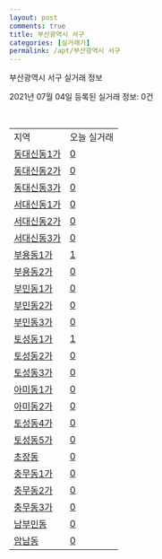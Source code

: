 ```yaml
---
layout: post
comments: true
title: 부산광역시 서구
categories: [실거래가]
permalink: /apt/부산광역시 서구
---
```


부산광역시 서구 실거래 정보

2021년 07월 04일 등록된 실거래 정보: 0건

<script type="text/javascript">
  google.charts.load('current', {'packages':['corechart']});
  google.charts.setOnLoadCallback(drawChart);

  function drawChart() {
    var data = google.visualization.arrayToDataTable([['거래일', '매매', '전월세', '전매'], ['20-07', 79, 83, 50], ['20-08', 69, 65, 38], ['20-09', 69, 70, 56], ['20-10', 120, 54, 64], ['20-11', 213, 59, 59], ['20-12', 127, 72, 14], ['21-01', 65, 66, 6], ['21-02', 66, 73, 8], ['21-03', 95, 72, 12], ['21-04', 90, 43, 14], ['21-05', 111, 32, 15], ['21-06', 37, 35, 3]]);

    var options = {
      title: '최근 유형별 거래량 추이',
      legend: { position: 'bottom' }
    };

    var chart = new google.visualization.LineChart(document.getElementById('columnchart_material'));
    chart.draw(data, (options));
  }
</script>

<div id="columnchart_material" style="width: 95%; margin-left: -35px"></div>
<br>
<table class="sortable">
  <tr>
    <td>지역</td>
    <td>오늘 실거래</td>
  </tr>

  
  <tr class="item">
    <td><a href="부산광역시 서구 동대신동1가">동대신동1가</a></td>
    <td><a href="부산광역시 서구 동대신동1가">0</a></td>
  </tr>
    

  <tr class="item">
    <td><a href="부산광역시 서구 동대신동2가">동대신동2가</a></td>
    <td><a href="부산광역시 서구 동대신동2가">0</a></td>
  </tr>
    

  <tr class="item">
    <td><a href="부산광역시 서구 동대신동3가">동대신동3가</a></td>
    <td><a href="부산광역시 서구 동대신동3가">0</a></td>
  </tr>
    

  <tr class="item">
    <td><a href="부산광역시 서구 서대신동1가">서대신동1가</a></td>
    <td><a href="부산광역시 서구 서대신동1가">0</a></td>
  </tr>
    

  <tr class="item">
    <td><a href="부산광역시 서구 서대신동2가">서대신동2가</a></td>
    <td><a href="부산광역시 서구 서대신동2가">0</a></td>
  </tr>
    

  <tr class="item">
    <td><a href="부산광역시 서구 서대신동3가">서대신동3가</a></td>
    <td><a href="부산광역시 서구 서대신동3가">0</a></td>
  </tr>
    

  <tr class="item">
    <td><a href="부산광역시 서구 부용동1가">부용동1가</a></td>
    <td><a href="부산광역시 서구 부용동1가">1</a></td>
  </tr>
    

  <tr class="item">
    <td><a href="부산광역시 서구 부용동2가">부용동2가</a></td>
    <td><a href="부산광역시 서구 부용동2가">0</a></td>
  </tr>
    

  <tr class="item">
    <td><a href="부산광역시 서구 부민동1가">부민동1가</a></td>
    <td><a href="부산광역시 서구 부민동1가">0</a></td>
  </tr>
    

  <tr class="item">
    <td><a href="부산광역시 서구 부민동2가">부민동2가</a></td>
    <td><a href="부산광역시 서구 부민동2가">0</a></td>
  </tr>
    

  <tr class="item">
    <td><a href="부산광역시 서구 부민동3가">부민동3가</a></td>
    <td><a href="부산광역시 서구 부민동3가">0</a></td>
  </tr>
    

  <tr class="item">
    <td><a href="부산광역시 서구 토성동1가">토성동1가</a></td>
    <td><a href="부산광역시 서구 토성동1가">1</a></td>
  </tr>
    

  <tr class="item">
    <td><a href="부산광역시 서구 토성동2가">토성동2가</a></td>
    <td><a href="부산광역시 서구 토성동2가">0</a></td>
  </tr>
    

  <tr class="item">
    <td><a href="부산광역시 서구 토성동3가">토성동3가</a></td>
    <td><a href="부산광역시 서구 토성동3가">0</a></td>
  </tr>
    

  <tr class="item">
    <td><a href="부산광역시 서구 아미동1가">아미동1가</a></td>
    <td><a href="부산광역시 서구 아미동1가">0</a></td>
  </tr>
    

  <tr class="item">
    <td><a href="부산광역시 서구 아미동2가">아미동2가</a></td>
    <td><a href="부산광역시 서구 아미동2가">0</a></td>
  </tr>
    

  <tr class="item">
    <td><a href="부산광역시 서구 토성동4가">토성동4가</a></td>
    <td><a href="부산광역시 서구 토성동4가">0</a></td>
  </tr>
    

  <tr class="item">
    <td><a href="부산광역시 서구 토성동5가">토성동5가</a></td>
    <td><a href="부산광역시 서구 토성동5가">0</a></td>
  </tr>
    

  <tr class="item">
    <td><a href="부산광역시 서구 초장동">초장동</a></td>
    <td><a href="부산광역시 서구 초장동">0</a></td>
  </tr>
    

  <tr class="item">
    <td><a href="부산광역시 서구 충무동1가">충무동1가</a></td>
    <td><a href="부산광역시 서구 충무동1가">0</a></td>
  </tr>
    

  <tr class="item">
    <td><a href="부산광역시 서구 충무동2가">충무동2가</a></td>
    <td><a href="부산광역시 서구 충무동2가">0</a></td>
  </tr>
    

  <tr class="item">
    <td><a href="부산광역시 서구 충무동3가">충무동3가</a></td>
    <td><a href="부산광역시 서구 충무동3가">0</a></td>
  </tr>
    

  <tr class="item">
    <td><a href="부산광역시 서구 남부민동">남부민동</a></td>
    <td><a href="부산광역시 서구 남부민동">0</a></td>
  </tr>
    

  <tr class="item">
    <td><a href="부산광역시 서구 암남동">암남동</a></td>
    <td><a href="부산광역시 서구 암남동">0</a></td>
  </tr>
    


</table>


    